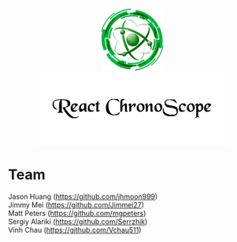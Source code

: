 <p align="center">
<img src="/src/assets/ChronoScope.png" width="25%" height="30%"><br/>
<img src="/src/assets/ChronoScopeTitle.png">
</p>


# Team

Jason Huang (https://github.com/jhmoon999)<br/>
Jimmy Mei (https://github.com/Jimmei27)<br/>
Matt Peters (https://github.com/mgpeters)<br/>
Sergiy Alariki (https://github.com/Serrzhik)<br/>
Vinh Chau (https://github.com/Vchau511)